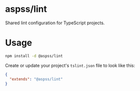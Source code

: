 # aspss/lint

Shared lint configuration for TypeScript projects.

# Usage

```bash
npm install -d @aspss/lint
```

Create or update your project's `tslint.json` file to look like this:

```json
{
  "extends": "@aspss/lint"
}
```